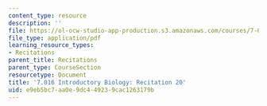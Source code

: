 ```yaml
---
content_type: resource
description: ''
file: https://ol-ocw-studio-app-production.s3.amazonaws.com/courses/7-016-introductory-biology-fall-2018/e9eb5bc7aa0e9dc449239cac1263179b_MIT7_016F18rec20.pdf
file_type: application/pdf
learning_resource_types:
- Recitations
parent_title: Recitations
parent_type: CourseSection
resourcetype: Document
title: '7.016 Introductory Biology: Recitation 20'
uid: e9eb5bc7-aa0e-9dc4-4923-9cac1263179b
---
```

